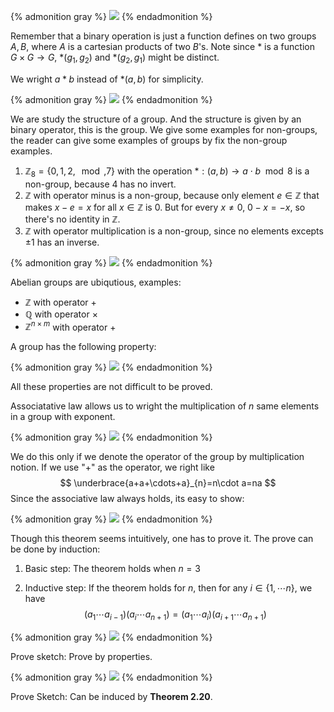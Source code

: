 {% admonition gray %}
![](image-20191217233424303.png)
{% endadmonition %}

Remember that a binary operation is just a function defines on two groups $A, B$, where $A$ is a cartesian products of two $B$'s. Note since $\ast$ is a function $G\times G\to G$,  $\ast(g_1,g_2)$ and $\ast(g_2,g_1)$ might be distinct.

We wright $a\ast b$ instead of $\ast(a,b)$ for simplicity.

{% admonition gray %}
![](image-20191217233822564.png)
{% endadmonition %}

We are study the structure of a group. And the structure is given by an binary operator, this is the group. We give some examples for non-groups, the reader can give some examples of groups by fix the non-group examples.

1. $\mathbb Z_8=\{0,1,2,\mod,7\}$ with the operation $\ast:(a,b)\to a\cdot b\mod 8$ is a non-group, because $4$ has no invert.
2. $\mathbb Z$ with operator minus is a non-group, because only element $e\in\mathbb Z$ that makes $x-e=x$ for all $x\in\mathbb Z$ is $0$. But for every $x\neq 0$, $0-x=-x$, so there's no identity in $\mathbb Z$.
3. $\mathbb Z$ with operator multiplication is a non-group, since no elements excepts $\pm 1$ has an inverse.

{% admonition gray %}
![](image-20191219190038243.png)
{% endadmonition %}

Abelian groups are ubiqutious, examples:

- $\mathbb Z$ with operator $+$
- $\mathbb Q$ with operator $\times$
- $\mathbb Z^{n\times m}$ with operator $+$

A group has the following property:

{% admonition gray %}
![](image-20191219190336818.png)
{% endadmonition %}

All these properties are not difficult to be proved.

Associatative law allows us to wright the multiplication of $n$ same elements in a group with exponent.

{% admonition gray %}
![](image-20191219192442594.png)
{% endadmonition %}

We do this only if we denote the operator of the group by multiplication notion. If we use "$+$" as the operator, we right like
$$
\underbrace{a+a+\cdots+a}_{n}=n\cdot a=na
$$
Since the associative law always holds, its easy to show:

{% admonition gray %}
![](image-20191219193040927.png)
{% endadmonition %}

Though this theorem seems intuitively, one has to prove it. The prove can be done by induction:

1. Basic step: The theorem holds when $n=3$

2. Inductive step: If the theorem holds for $n$, then for any $i\in \{1,\cdots n\}$, we have
   $$
   (a_1\cdots a_{i-1})(a_i\cdots a_{n+1})=(a_1\cdots a_i)(a_{i+1}\cdots a_{n+1})
   $$

{% admonition gray %}
![](image-20191219193446521.png)
{% endadmonition %}

Prove sketch: Prove by properties.

{% admonition gray %}
![](image-20191219193516384.png)
{% endadmonition %}

Prove Sketch: Can be induced by **Theorem 2.20**.


